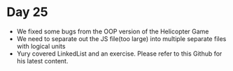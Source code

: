 # Day 25

* We fixed some bugs from the OOP version of the Helicopter Game
* We need to separate out the JS file(too large) into multiple separate files with logical units
* Yury covered LinkedList and an exercise. Please refer to this Github for his latest content.





